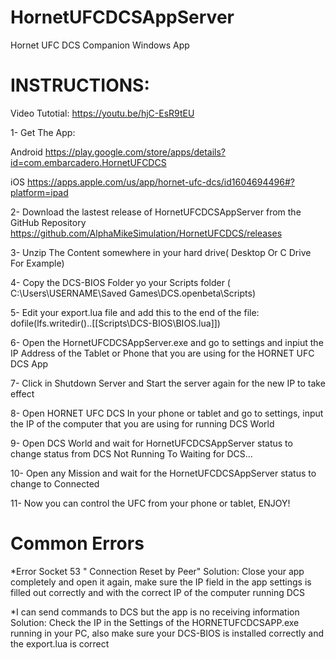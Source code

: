 # HornetUFCDCSAppServer
Hornet UFC DCS Companion Windows App

# INSTRUCTIONS:
Video Tutotial:
https://youtu.be/hjC-EsR9tEU

1- Get The App:

Android https://play.google.com/store/apps/details?id=com.embarcadero.HornetUFCDCS

iOS https://apps.apple.com/us/app/hornet-ufc-dcs/id1604694496#?platform=ipad

2-  Download the lastest release of HornetUFCDCSAppServer from the GitHub Repository https://github.com/AlphaMikeSimulation/HornetUFCDCS/releases

3- Unzip The Content somewhere in your hard drive( Desktop Or C Drive For Example)

4- Copy the DCS-BIOS Folder yo your Scripts folder ( C:\Users\USERNAME\Saved Games\DCS.openbeta\Scripts)

5- Edit your export.lua file and add this to the end of the file:    dofile(lfs.writedir()..[[Scripts\DCS-BIOS\BIOS.lua]])

6- Open the HornetUFCDCSAppServer.exe and go to settings and inpiut the IP Address of the Tablet or Phone that you are using for the HORNET UFC DCS App

7- Click in Shutdown Server and Start the server again for the new IP to take effect

8- Open HORNET UFC DCS In your phone or tablet and go to settings, input the IP of the computer that you are using for running DCS World

9- Open DCS World and wait for HornetUFCDCSAppServer status to change status from DCS Not Running To Waiting for DCS...

10- Open any Mission and wait for the HornetUFCDCSAppServer status to change to Connected

11- Now you can control the UFC from your phone or tablet, ENJOY!

# Common Errors

*Error Socket 53 " Connection Reset by Peer"
Solution: Close your app completely and open it again, make sure the IP field in the app settings is filled out correctly and with the correct IP of the computer running DCS

*I can send commands to DCS but the app is no receiving information
Solution: Check the IP in the Settings of the HORNETUFCDCSAPP.exe running in your PC, also make sure your DCS-BIOS is installed correctly and the export.lua is correct
